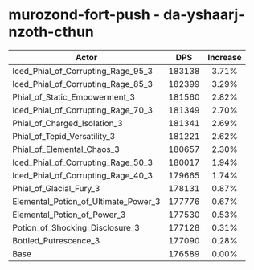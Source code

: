 # murozond-fort-push - da-yshaarj-nzoth-cthun
| Actor | DPS | Increase |
|---|:---:|:---:|
|Iced_Phial_of_Corrupting_Rage_95_3|183138|3.71%|
|Iced_Phial_of_Corrupting_Rage_85_3|182399|3.29%|
|Phial_of_Static_Empowerment_3|181560|2.82%|
|Iced_Phial_of_Corrupting_Rage_70_3|181349|2.70%|
|Phial_of_Charged_Isolation_3|181341|2.69%|
|Phial_of_Tepid_Versatility_3|181221|2.62%|
|Phial_of_Elemental_Chaos_3|180657|2.30%|
|Iced_Phial_of_Corrupting_Rage_50_3|180017|1.94%|
|Iced_Phial_of_Corrupting_Rage_40_3|179665|1.74%|
|Phial_of_Glacial_Fury_3|178131|0.87%|
|Elemental_Potion_of_Ultimate_Power_3|177776|0.67%|
|Elemental_Potion_of_Power_3|177530|0.53%|
|Potion_of_Shocking_Disclosure_3|177128|0.31%|
|Bottled_Putrescence_3|177090|0.28%|
|Base|176589|0.00%|
